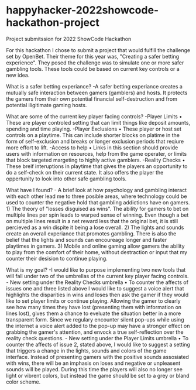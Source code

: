 # happyhacker-2022showcode-hackathon-project

Project submitssion for 2022 ShowCode Hackathon

For this hackathon I chose to submit a project that would fulfill the challenge set
by OpenBet. Their theme for this year was, "Creating a safer betting experience". They posed
the challenge was to simulate one or more safer gambling tools. These tools could be based on
current key controls or a new idea.

What is a safer betting experiance?
-A safer betting experiance creates a mutually safe interaction between gamers (gamblers) and hosts. It protects the gamers from their own potential financial self-destruction and from potential iligitimate gaming hosts.

What are some of the current key player facing controls?
-Player Limits
• These are player controled setting that can limit things like deposit amounts, spending
and time playing.
-Player Exclusions
• These player or host set controls on a playtime. This can include shorter blocks on platime in the form of self-exclusion and breaks or longer exclusion periods that reqiure more effort to lift.
-Access to help
• Links in this section should provide users with information on resources, help from the game operater, or limits that block targeted margeting to highly active gamblers.
-Reality Checks
• These breif interuptions in playtime that gives the players an opportunity to do a self-check on their current state. It also offers the player the oppertunity to look into other safe gambling tools.

What have I found? - A brief look at how psychology and gambling interact with each other lead me to three posible areas, where technology could be used to counter the negative hold that gambling addictions have on gamers. 1) The theory of "losses disguised as wins". The ability for gamers to bet on multiple lines per spin leads to warped sense of winning. Even though a bet on multiple lines result in a net reward less that the original bet, it is still percieved as a win dispite it being a lose overall. 2) The lights and sounds create an overall experiance that promotes gambling. There is also the belief that the lights and sounds can encoureage longer and faster playtimes in gamers. 3) Mobile and online gaming allow gamers the ability to play from the comfort of their home, without destraction or input that my counter their desision to continue playing.

What is my goal?
-I would like to purpose implementing two new tools that will fall under two of the umbrellas of the current key player facing controls. - New setting under the Reality Checks umbrella
• To counter the affects of issues one and three listed above I would like to suggest a voice alert that highlights the disparities in wins and loses then ask the gamer if they would like to set player limits or continue playing. Allowing the gamer to clearly see how many times they have lost (presenting them with information on lines lost), gives them a chance to eveluate the situation better in a more transparent form. Since we regulary encounter silent pop-ups while using the internet a voice alert added to the pop-up may have a stronger effect on grabbing the gamer's attention, and envock a true self-reflection over the reality check questions. - New setting under the Player Limits umbrella
• To counter the affects of issue 2, stated above, I would like to suggest a setting that triggers a change in the lights, sounds and colors of the game interface. Instead of presenting gamers with the positive sounds assosiated with wins, there will be an imphasis on loses and negative or unpleasent sounds will be played. During this time the players will also no longer see light or vibrent colors, but instead the game should be set to a grey or bland color scheme.
